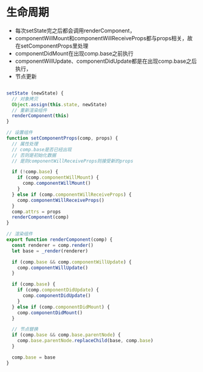 # 生命周期

- 每次setState完之后都会调用renderComponent，
- componentWillMount和componentWillReceiveProps都与props相关，故在setComponentProps里处理
- componentDidMount在出现comp.base之前执行
- componentWillUpdate、componentDidUpdate都是在出现comp.base之后执行，
- 节点更新

```js

setState (newState) {
  // 对象拷贝
  Object.assign(this.state, newState)
  // 重新渲染组件
  renderComponent(this)
}

// 设置组件
function setComponentProps(comp, props) {
  // 属性处理
  // comp.base是否已经出现
  // 否则是初始化数据
  // 是则componentWillReceiveProps则接受新的props

  if (!comp.base) {
    if (comp.componentWillMount) {
      comp.componentWillMount()
    }
  } else if (comp.componentWillReceiveProps) {
    comp.componentWillReceiveProps()
  }
  comp.attrs = props
  renderComponent(comp)
}

// 渲染组件
export function renderComponent(comp) {
  const renderer = comp.render()
  let base = _render(renderer)

  if (comp.base && comp.componentWillUpdate) {
    comp.componentWillUpdate()
  }

  if (comp.base) {
    if (comp.componentDidUpdate) {
      comp.componentDidUpdate()
    }
  } else if (comp.componentDidMount) {
    comp.componentDidMount()
  }

  // 节点替换
  if (comp.base && comp.base.parentNode) {
    comp.base.parentNode.replaceChild(base, comp.base)
  }

  comp.base = base
}

```